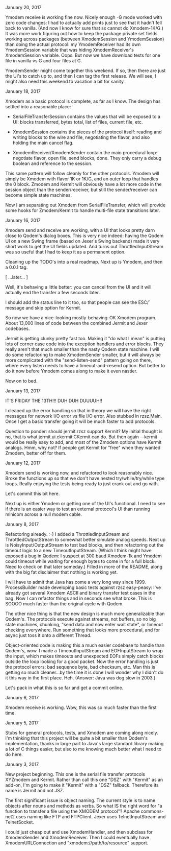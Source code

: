January 20, 2017

Ymodem receive is working fine now.  Nicely enough -G mode worked with
zero code changes: I had to actually add prints just to see that it
hadn't fell back to vanilla.  (And now I know for sure that sx cannot
do Xmodem-1K/G.)  It was more work figuring out how to keep the
package private set fields working across packages (between
XmodemSession and YmodemSession) than doing the actual protocol: my
YmodemReceiver had its own YmodemSession variable that was hiding
XmodemReceiver's XmodemSession variable.  Oops.  But now we have
download tests for one file in vanilla vs G and four files at G.

YmodemSender might come together this weekend.  If so, then there are
just the UI's to catch up to, and then I can tag the first release.
We will see, I might also need this weekend to vacation a bit for
sanity.

January 18, 2017

Xmodem as a basic protocol is complete, as far as I know.  The design
has settled into a reasonable place:

  * SerialFileTransferSession contains the values that will be exposed
    to a UI: blocks transferred, bytes total, list of files, current
    file, etc.

  * XmodemSession contains the pieces of the protocol itself: reading
    and writing blocks to the wire and file, negotiating the flavor,
    and also holding the main cancel flag.

  * XmodemReceiver/XmodemSender contain the main procedural loop:
    negotiate flavor, open file, send blocks, done.  They only carry a
    debug boolean and reference to the session.

This same pattern will follow cleanly for the other protocols.  Ymodem
will simply be Xmodem with flavor 1K or 1K/G, and an outer loop that
handles the 0 block.  Zmodem and Kermit will obviously have a lot more
code in the session object than the sender/receiver, but still the
sender/receiver can become simple state machines.

Now I am separating out Xmodem from SerialFileTransfer, which will
provide some hooks for Zmodem/Kermit to handle multi-file state
transitions later.

January 16, 2017

Xmodem send and receive are working, with a UI that looks pretty darn
close to Qodem's dialog boxes.  This is very nice indeed: having the
Qodem UI on a new Swing frame (based on Jexer's Swing backend) made it
very short work to get the UI fields updated.  And turns out
ThrottledInputStream was so useful that I had to keep it as a
permanent option.

Cleaning up the TODO's into a real roadmap.  Next up is Ymodem, and
then a 0.0.1 tag.

[ ...later... ]

Well, it's behaving a little better: you can cancel from the UI and it
will actually end the transfer a few seconds later.

I should add the status line to it too, so that people can see the
ESC/` message and skip option for Kermit.

So now we have a nice-looking mostly-behaving-OK Xmodem program.
About 13,000 lines of code between the combined Jermit and Jexer
codebases.

Jermit is getting clunky pretty fast too.  Making it "do what I mean"
is putting lots of corner case code into the exception handlers and
error blocks.  They really aren't that much smaller than the nasty
Qodem state machine.  I will do some refactoring to make XmodemSender
smaller, but it will always be more complicated with the
"send-listen-send" pattern going on there, where every listen needs to
have a timeout-and-resend option.  But better to do it now before
Ymodem comes along to make it even nastier.

Now on to bed.

January 13, 2017

IT'S FRIDAY THE 13TH!!!  DUH DUH DUUUUH!!

I cleaned up the error handling so that in theory we will have the
right messages for network I/O error vs file I/O error.  Also stubbed
in rzsz.Main.  Once I get a basic transfer going it will be much
faster to add protocols.

Question to ponder: should jermit.rzsz support Kermit?  My initial
thought is no, that is what jermit.ui.ckermit.CKermit can do.  But
then again --kermit would be really easy to add, and most of the
Zmodem options have Kermit analogs.  Hmm, why not?  If people get
Kermit for "free" when they wanted Zmodem, better off for them.

January 12, 2017

Xmodem send is working now, and refactored to look reasonably nice.
Broke the functions up so that we don't have nested
try/while/try/while type loops.  Really enjoying the tests being ready
to just crank out and go with.

Let's commit this bit here.

Next up is either Ymodem or getting one of the UI's functional.  I
need to see if there is an easier way to test an external protocol's
UI than running minicom across a null modem cable.

January 8, 2017

Refactoring already.  :-) I added a ThrottledInputStream and
ThrottledOutputStream to somewhat better simulate analog speeds.  Next
up is NoisyInput/OutputStream to test bad blocks, and then refactoring
out the timeout logic to a new TimeoutInputStream.  (Which I think
might have exposed a bug in Qodem: I suspect at 300 baud Xmodem-1k and
Ymodem could timeout while waiting for enough bytes to come in for a
full block.  Need to check on that later someday.)  Filled in more of
the README, along with the big fat disclaimer that nothing is working
yet.

I will have to admit that Java has come a very long way since 1999.
ProcessBuilder made developing basic tests against rzsz easy-peasy:
I've already got several Xmodem ASCII and binary transfer test cases
in the bag.  Now I can refactor things and in seconds see what broke.
This is SOOOO much faster than the original cycle with Qodem.

The other nice thing is that the new design is much more generalizable
than Qodem's.  The protocols execute against streams, not buffers, so
no big state machines, chunking, "send data and now enter wait state",
or timeout checking everywhere.  Run something that looks more
procedural, and for async just toss it onto a different Thread.

Object-oriented code is making this a much easier codebase to handle
than Qodem's, wow.  I made a TimeoutInputStream and EOFInputStream to
wrap the input, which makes timeouts and unexpected EOFs simply catch
blocks outside the loop looking for a good packet.  Now the error
handling is just the protocol errors: bad sequence byte, bad checksum,
etc.  Man this is getting so much cleaner...by the time it is done I
will wonder why I didn't do it this way in the first place.  Heh.
(Answer: Java was dog slow in 2003.)

Let's pack in what this is so far and get a commit online.

January 6, 2017

Xmodem receive is working.  Wow, this was so much faster than the
first time.

January 5, 2017

Stubs for general protocols, tests, and Xmodem are coming along
nicely.  I'm thinking that this project will be quite a bit smaller
than Qodem's implementation, thanks in large part to Java's large
standard library making a lot of C things easier, but also to me
knowing much better what I need to do here.

January 3, 2017

New project beginning.  This one is the serial file transfer protocols
XYZmodem and Kermit.  Rather than call this one "DSZ" with "Kermit" as
an add-on, I'm going to make it "Kermit" with a "DSZ" fallback.
Therefore its name is Jermit and not JSZ.

The first significant issue is object naming.  The current style is to
name objects after nouns and methods as verbs.  So what IS the right
word for "a function to transfer a file using the XMODEM protocol"?
Apache commons-net2 uses naming like FTP and FTPClient.  Jexer uses
TelnetInputStream and TelnetSocket.

I could just cheap out and use XmodemHandler, and then subclass for
XmodemSender and XmodemReceiver.  Then I could eventually have
XmodemURLConnection and "xmodem://path/to/resource" support.

